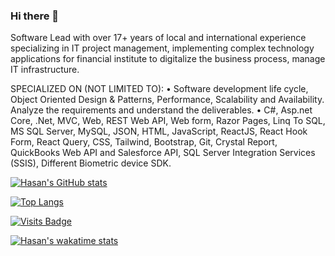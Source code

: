 ### Hi there 👋

Software Lead with over 17+ years of local and international experience specializing in IT project management, implementing complex technology applications for financial institute to digitalize the business process, manage IT infrastructure.

SPECIALIZED ON (NOT LIMITED TO):
• Software development life cycle, Object Oriented Design & Patterns, Performance, Scalability and Availability. Analyze the requirements and understand the deliverables.
• C#, Asp.net Core, .Net, MVC, Web, REST Web API, Web form, Razor Pages, Linq To SQL, MS SQL Server, MySQL, JSON, HTML, JavaScript, ReactJS, React Hook Form, React Query, CSS, Tailwind, Bootstrap, Git, Crystal Report, QuickBooks Web API and Salesforce API, SQL Server Integration Services (SSIS), Different Biometric device SDK.

[![Hasan's GitHub stats](https://github-readme-stats.vercel.app/api?username=hasan-full-stack-software-developer&show_icons=true&theme=radical)](https://github.com/hasan-full-stack-software-developer/github-readme-stats)

[![Top Langs](https://github-readme-stats.vercel.app/api/top-langs/?username=hasan-full-stack-software-developer&layout=compact)](https://github.com/hasan-full-stack-software-developer/github-readme-stats)

[![Visits Badge](https://badges.pufler.dev/visits/hasan-full-stack-software-developer/hasan-full-stack-software-developer)](https://github.com/hasan-full-stack-software-developer)

[![Hasan's wakatime stats](https://github-readme-stats.vercel.app/api/wakatime?username=hasan-full-stack-software-developer)](https://github.com/hasan-full-stack-software-developer/github-readme-stats)

<!--
**hasan-full-stack-software-developer/hasan-full-stack-software-developer** is a ✨ _special_ ✨ repository because its `README.md` (this file) appears on your GitHub profile.

Here are some ideas to get you started:

- 🔭 I’m currently working on ...
- 🌱 I’m currently learning ...
- 👯 I’m looking to collaborate on ...
- 🤔 I’m looking for help with ...
- 💬 Ask me about ...
- 📫 How to reach me: ...
- 😄 Pronouns: ...
- ⚡ Fun fact: ...
-->
